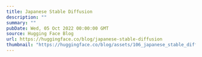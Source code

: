 ```yaml
---
title: Japanese Stable Diffusion
description: ""
summary: ""
pubDate: Wed, 05 Oct 2022 00:00:00 GMT
source: Hugging Face Blog
url: https://huggingface.co/blog/japanese-stable-diffusion
thumbnail: "https://huggingface.co/blog/assets/106_japanese_stable_diffusion/jsd_thumbnail.png"
---
```


